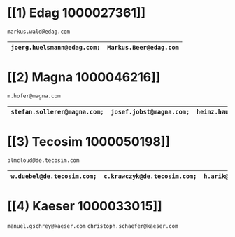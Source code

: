 # [[1) Edag 1000027361]]
```
markus.wald@edag.com
```
| ```joerg.huelsmann@edag.com;``` | ```Markus.Beer@edag.com``` |
| ------------------------------ | -------------------------- |

# [[2) Magna 1000046216]]
```
m.hofer@magna.com
```
| ```stefan.sollerer@magna.com;``` | ```josef.jobst@magna.com;``` | ```heinz.hauck@magna.com;``` | ```anton.falkner@magna.com;``` |
| -------------------------------- | --------------------------- | --------------------------- | ----------------------------- |

# [[3) Tecosim 1000050198]]
```
plmcloud@de.tecosim.com
```
| ```w.duebel@de.tecosim.com;``` | ```c.krawczyk@de.tecosim.com;``` | ```h.arik@de.tecosim.com;``` |
| ----------------------------- | ------------------------- | --------------------- |


# [[4) Kaeser 1000033015]]
```manuel.gschrey@kaeser.com``` ```christoph.schaefer@kaeser.com```
